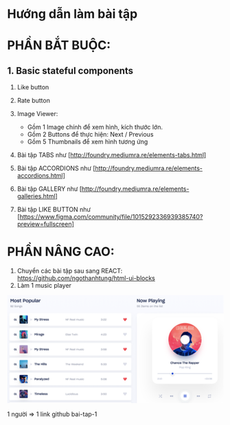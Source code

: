 # Hướng dẫn làm bài tập

# PHẦN BẮT BUỘC:

## 1. Basic stateful components

1. Like button
2. Rate button
3. Image Viewer:

   - Gồm 1 Image chính để xem hình, kích thước lớn.
   - Gồm 2 Buttons để thực hiện: Next / Previous
   - Gồm 5 Thumbnails để xem hình tương ứng

4. Bài tập TABS như [http://foundry.mediumra.re/elements-tabs.html]
5. Bài tập ACCORDIONS như [http://foundry.mediumra.re/elements-accordions.html]
6. Bài tập GALLERY như [http://foundry.mediumra.re/elements-galleries.html]
7. Bài tập LIKE BUTTON như [https://www.figma.com/community/file/1015292336939385740?preview=fullscreen]

# PHẦN NÂNG CAO:

1. Chuyển các bài tập sau sang REACT: https://github.com/ngothanhtung/html-ui-blocks
2. Làm 1 music player

![](https://github.com/ngothanhtung/reactjs-tutorials/blob/master/3-Homeworks/Session03/MusicPlayer.png?raw=true)


1 người => 1 link github
bai-tap-1